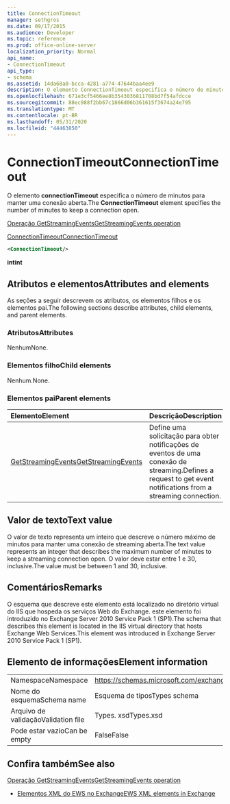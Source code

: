 ```yaml
---
title: ConnectionTimeout
manager: sethgros
ms.date: 09/17/2015
ms.audience: Developer
ms.topic: reference
ms.prod: office-online-server
localization_priority: Normal
api_name:
- ConnectionTimeout
api_type:
- schema
ms.assetid: 14da68a0-bcca-4281-a774-47644baa4ee9
description: O elemento ConnectionTimeout especifica o número de minutos para manter uma conexão aberta.
ms.openlocfilehash: 671e3cf5466ee8b3543036811708bd7f54afdcce
ms.sourcegitcommit: 88ec988f2bb67c1866d06b361615f3674a24e795
ms.translationtype: MT
ms.contentlocale: pt-BR
ms.lasthandoff: 05/31/2020
ms.locfileid: "44463850"
---
```

# <a name="connectiontimeout"></a><span data-ttu-id="bd14d-103">ConnectionTimeout</span><span class="sxs-lookup"><span data-stu-id="bd14d-103">ConnectionTimeout</span></span>

<span data-ttu-id="bd14d-104">O elemento **connectionTimeout** especifica o número de minutos para manter uma conexão aberta.</span><span class="sxs-lookup"><span data-stu-id="bd14d-104">The **ConnectionTimeout** element specifies the number of minutes to keep a connection open.</span></span> 
  
[<span data-ttu-id="bd14d-105">Operação GetStreamingEvents</span><span class="sxs-lookup"><span data-stu-id="bd14d-105">GetStreamingEvents operation</span></span>](getstreamingevents-operation.md)
  
[<span data-ttu-id="bd14d-106">ConnectionTimeout</span><span class="sxs-lookup"><span data-stu-id="bd14d-106">ConnectionTimeout</span></span>](connectiontimeout.md)
  
```xml
<ConnectionTimeout/>
```

 <span data-ttu-id="bd14d-107">**int**</span><span class="sxs-lookup"><span data-stu-id="bd14d-107">**int**</span></span>
## <a name="attributes-and-elements"></a><span data-ttu-id="bd14d-108">Atributos e elementos</span><span class="sxs-lookup"><span data-stu-id="bd14d-108">Attributes and elements</span></span>

<span data-ttu-id="bd14d-109">As seções a seguir descrevem os atributos, os elementos filhos e os elementos pai.</span><span class="sxs-lookup"><span data-stu-id="bd14d-109">The following sections describe attributes, child elements, and parent elements.</span></span>
  
### <a name="attributes"></a><span data-ttu-id="bd14d-110">Atributos</span><span class="sxs-lookup"><span data-stu-id="bd14d-110">Attributes</span></span>

<span data-ttu-id="bd14d-111">Nenhum</span><span class="sxs-lookup"><span data-stu-id="bd14d-111">None.</span></span>
  
### <a name="child-elements"></a><span data-ttu-id="bd14d-112">Elementos filho</span><span class="sxs-lookup"><span data-stu-id="bd14d-112">Child elements</span></span>

<span data-ttu-id="bd14d-113">Nenhum.</span><span class="sxs-lookup"><span data-stu-id="bd14d-113">None.</span></span>
  
### <a name="parent-elements"></a><span data-ttu-id="bd14d-114">Elementos pai</span><span class="sxs-lookup"><span data-stu-id="bd14d-114">Parent elements</span></span>

|<span data-ttu-id="bd14d-115">**Elemento**</span><span class="sxs-lookup"><span data-stu-id="bd14d-115">**Element**</span></span>|<span data-ttu-id="bd14d-116">**Descrição**</span><span class="sxs-lookup"><span data-stu-id="bd14d-116">**Description**</span></span>|
|:-----|:-----|
|[<span data-ttu-id="bd14d-117">GetStreamingEvents</span><span class="sxs-lookup"><span data-stu-id="bd14d-117">GetStreamingEvents</span></span>](getstreamingevents.md) <br/> |<span data-ttu-id="bd14d-118">Define uma solicitação para obter notificações de eventos de uma conexão de streaming.</span><span class="sxs-lookup"><span data-stu-id="bd14d-118">Defines a request to get event notifications from a streaming connection.</span></span>  <br/> |
   
## <a name="text-value"></a><span data-ttu-id="bd14d-119">Valor de texto</span><span class="sxs-lookup"><span data-stu-id="bd14d-119">Text value</span></span>

<span data-ttu-id="bd14d-120">O valor de texto representa um inteiro que descreve o número máximo de minutos para manter uma conexão de streaming aberta.</span><span class="sxs-lookup"><span data-stu-id="bd14d-120">The text value represents an integer that describes the maximum number of minutes to keep a streaming connection open.</span></span> <span data-ttu-id="bd14d-121">O valor deve estar entre 1 e 30, inclusive.</span><span class="sxs-lookup"><span data-stu-id="bd14d-121">The value must be between 1 and 30, inclusive.</span></span>
  
## <a name="remarks"></a><span data-ttu-id="bd14d-122">Comentários</span><span class="sxs-lookup"><span data-stu-id="bd14d-122">Remarks</span></span>

<span data-ttu-id="bd14d-123">O esquema que descreve este elemento está localizado no diretório virtual do IIS que hospeda os serviços Web do Exchange. este elemento foi introduzido no Exchange Server 2010 Service Pack 1 (SP1).</span><span class="sxs-lookup"><span data-stu-id="bd14d-123">The schema that describes this element is located in the IIS virtual directory that hosts Exchange Web Services.This element was introduced in Exchange Server 2010 Service Pack 1 (SP1).</span></span>
  
## <a name="element-information"></a><span data-ttu-id="bd14d-124">Elemento de informações</span><span class="sxs-lookup"><span data-stu-id="bd14d-124">Element information</span></span>

|||
|:-----|:-----|
|<span data-ttu-id="bd14d-125">Namespace</span><span class="sxs-lookup"><span data-stu-id="bd14d-125">Namespace</span></span>  <br/> |https://schemas.microsoft.com/exchange/services/2006/types  <br/> |
|<span data-ttu-id="bd14d-126">Nome do esquema</span><span class="sxs-lookup"><span data-stu-id="bd14d-126">Schema name</span></span>  <br/> |<span data-ttu-id="bd14d-127">Esquema de tipos</span><span class="sxs-lookup"><span data-stu-id="bd14d-127">Types schema</span></span>  <br/> |
|<span data-ttu-id="bd14d-128">Arquivo de validação</span><span class="sxs-lookup"><span data-stu-id="bd14d-128">Validation file</span></span>  <br/> |<span data-ttu-id="bd14d-129">Types. xsd</span><span class="sxs-lookup"><span data-stu-id="bd14d-129">Types.xsd</span></span>  <br/> |
|<span data-ttu-id="bd14d-130">Pode estar vazio</span><span class="sxs-lookup"><span data-stu-id="bd14d-130">Can be empty</span></span>  <br/> |<span data-ttu-id="bd14d-131">False</span><span class="sxs-lookup"><span data-stu-id="bd14d-131">False</span></span>  <br/> |
   
## <a name="see-also"></a><span data-ttu-id="bd14d-132">Confira também</span><span class="sxs-lookup"><span data-stu-id="bd14d-132">See also</span></span>



[<span data-ttu-id="bd14d-133">Operação GetStreamingEvents</span><span class="sxs-lookup"><span data-stu-id="bd14d-133">GetStreamingEvents operation</span></span>](getstreamingevents-operation.md)


- [<span data-ttu-id="bd14d-134">Elementos XML do EWS no Exchange</span><span class="sxs-lookup"><span data-stu-id="bd14d-134">EWS XML elements in Exchange</span></span>](ews-xml-elements-in-exchange.md)

